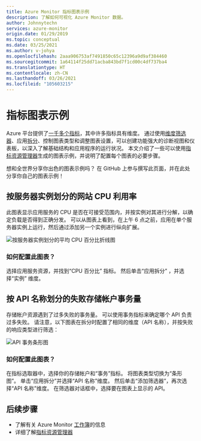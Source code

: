 ```yaml
---
title: Azure Monitor 指标图表示例
description: 了解如何可视化 Azure Monitor 数据。
author: Johnnytechn
services: azure-monitor
origin.date: 01/29/2019
ms.topic: conceptual
ms.date: 03/25/2021
ms.author: v-johya
ms.openlocfilehash: 2aaa906753af7491850c65c12396a9d9af384460
ms.sourcegitcommit: 1a64114f25dd71acba843bd7f1cd00c4df737ba4
ms.translationtype: HT
ms.contentlocale: zh-CN
ms.lasthandoff: 03/26/2021
ms.locfileid: "105603215"
---
```

# <a name="metric-chart-examples"></a>指标图表示例 

Azure 平台提供了[一千多个指标](./metrics-supported.md)，其中许多指标具有维度。 通过使用[维度筛选器](./metrics-charts.md)、应用[拆分](./metrics-charts.md)、控制图表类型和调整图表设置，可以创建功能强大的诊断视图和仪表板，以深入了解基础结构和应用程序的运行状况。 本文介绍了一些可以使用[指标资源管理器](./metrics-charts.md)生成的图表示例，并说明了配置每个图表的必要步骤。

想和全世界分享你出色的图表示例吗？ 在 GitHub 上参与撰写此页面，并在此处分享你自己的图表示例！

## <a name="website-cpu-utilization-by-server-instances"></a>按服务器实例划分的网站 CPU 利用率

此图表显示应用服务的 CPU 是否在可接受范围内，并按实例对其进行分解，以确定负载是否得到正确分发。 可以从图表上看到，在上午 6 点之前，应用在单个服务器实例上运行，然后通过添加另一个实例进行纵向扩展。

![按服务器实例划分的平均 CPU 百分比折线图](./media/metrics-charts/cpu-by-instance.png)

### <a name="how-to-configure-this-chart"></a>如何配置此图表？

选择应用服务资源，并找到“CPU 百分比”  指标。 然后单击“应用拆分”  ，并选择“实例”  维度。

<!--Not available in MC-->
## <a name="volume-of-failed-storage-account-transactions-by-api-name"></a>按 API 名称划分的失败存储帐户事务量

存储帐户资源遇到了过多失败的事务量。 可以使用事务指标来确定哪个 API 负责过多失败。 请注意，以下图表在拆分时配置了相同的维度（API 名称），并按失败的响应类型进行筛选：

![API 事务条形图](./media/metrics-charts/split-and-filter-example.png)

### <a name="how-to-configure-this-chart"></a>如何配置此图表？

在指标选取器中，选择你的存储帐户和“事务”指标。 将图表类型切换为“条形图”。 单击“应用拆分”并选择“API 名称”维度。 然后单击“添加筛选器”，再次选择“API 名称”维度。 在筛选器对话框中，选择要在图表上显示的 API。

## <a name="next-steps"></a>后续步骤

* 了解有关 Azure Monitor [工作簿](../visualize/workbooks-overview.md)的信息
* 详细了解[指标资源管理器](metrics-charts.md)

